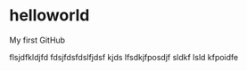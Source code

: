 # helloworld
My first GitHub

flsjdfkldjfd
fdsjfdsfdslfjdsf kjds lfsdkjfposdjf
sldkf lsld kfpoidfe 

